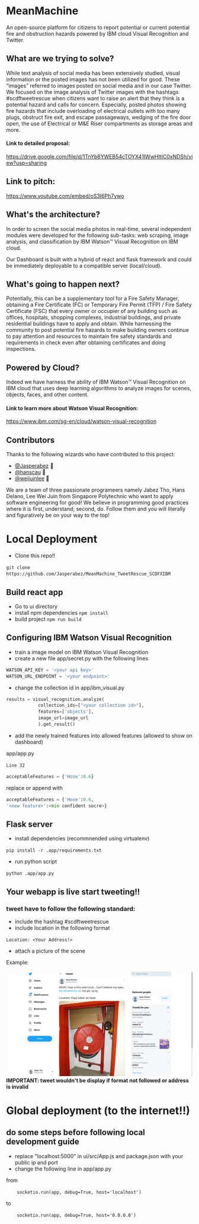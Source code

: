 # MeanMachine

An open-source platform for citizens to report potential or current potential fire and obstruction hazards powered by IBM cloud Visual Recognition and Twitter.

## What are we trying to solve?

While text analysis of social media has been extensively studied, visual information or the posted images has not been utilized for good. These “images” referred to images posted on social media and in our case Twitter. We focused on the image analysis of Twitter images with the hashtags #scdftweetrescue when citizens want to raise an alert that they think is a potential hazard and calls for concern. Especially, posted photos showing fire hazards that include overloading of electrical outlets with too many plugs, obstruct fire exit, and escape passageways, wedging of the fire door open, the use of Electrical or M&E Riser compartments as storage areas and more.

#### Link to detailed proposal:

https://drive.google.com/file/d/1TnYb8YWEB54cTOYX41IWwHltIC0xNDSh/view?usp=sharing

## Link to pitch:

https://www.youtube.com/embed/oS3I6Ph7ywo

## What's the architecture?

In order to screen the social media photos in real-time, several independent modules were developed for the following sub-tasks: web scraping, image analysis, and classification by IBM Watson™ Visual Recognition on IBM cloud. 

Our Dashboard is built with a hybrid of react and flask framework and could be immediately deployable to a compatible server (local/cloud).

## What's going to happen next?

Potentially, this can be a supplementary tool for a Fire Safety Manager, obtaining a Fire Certificate (FC) or Temporary Fire Permit (TFP) / Fire Safety Certificate (FSC) that every owner or occupier of any building such as offices, hospitals, shopping complexes, industrial buildings, and private residential buildings have to apply and obtain. While harnessing the community to post potential fire hazards to make building owners continue to pay attention and resources to maintain fire safety standards and requirements in check even after obtaining certificates and doing inspections. 

## Powered by Cloud?

Indeed we have harness the ability of IBM Watson™ Visual Recognition on IBM cloud that uses deep learning algorithms to analyze images for scenes, objects, faces, and other content.

#### Link to learn more about Watson Visual Recognition:

https://www.ibm.com/sg-en/cloud/watson-visual-recognition

## Contributors

Thanks to the following wizards who have contributed to this project:

* [@Jasperabez](https://github.com/Jasperabez) 📖
* [@hanscau](https://github.com/hanscau) 🐛
* [@weijuinlee](https://github.com/weijuinlee) 🐛

We are a team of three passionate programeers namely Jabez Tho, Hans Delano, Lee Wei Juin from Singapore Polytechnic who want to apply software engineering for good! We believe in programming good practices where it is first, understand; second, do. Follow them and you will literally and figuratively be on your way to the top!

# Local Deployment

- Clone this repo!!

`git clone https://github.com/Jasperabez/MeanMachine_TweetRescue_SCDFXIBM`

## Build react app
- Go to ui directory
- install npm dependencies
`npm install`
- build project
`npm run build`

## Configuring IBM Watson Visual Recognition
- train a image model on IBM Watson Visual Recognition
- create a new file app/secret.py with the following lines
```python
WATSON_API_KEY = '<your api key>'
WATSON_URL_ENDPOINT = '<your endpoint>'
```
- change the collection id in app/ibm_visual.py
```python
results = visual_recognition.analyze(
            collection_ids=["<your collection id>"],
            features=['objects'],
            image_url=image_url
            ).get_result()
```
- add the newly trained features into allowed features (allowed to show on dashboard)

app/app.py 

`Line 32`
```python
acceptableFeatures = {'Hose':0.6}
```
replace or append with
```python
acceptableFeatures = {'Hose':0.6, 
'<new feature>':<min confident socre>}
```


## Flask server
- install dependencies (recommnended using virtualenv)

`pip install -r .app/requirements.txt`
- run python script

`python .app/app.py`

## Your webapp is live start tweeting!!

### tweet have to follow the following standard:
- include the hashtag #scdftweetrescue
- include location in the following format

`Location: <Your Address!>`
- attach a picture of the scene

Example:

![image](example.png)
**IMPORTANT: tweet wouldn't be display if format not followed or address is invalid**


# Global deployment (to the internet!!)
## do some steps before following local development guide

- replace "localhost:5000" in ui/src/App.js and package.json with your public ip and port
- change the following line in app/app.py

from 

`    socketio.run(app, debug=True, host='localhost')`

to

`    socketio.run(app, debug=True, host='0.0.0.0')`